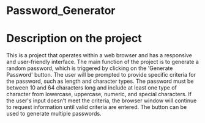 # Password_Generator

# Description on the project

This is a project that operates within a web browser and has a responsive and user-friendly interface. The main function of the project is to generate a random password, which is triggered by clicking on the 'Generate Password' button.
The user will be prompted to provide specific criteria for the password, such as length and character types. The password must be between 10 and 64 characters long and include at least one type of character from lowercase, uppercase, numeric, and special characters.
If the user's input doesn't meet the criteria, the browser window will continue to request information until valid criteria are entered. The button can be used to generate multiple passwords.
